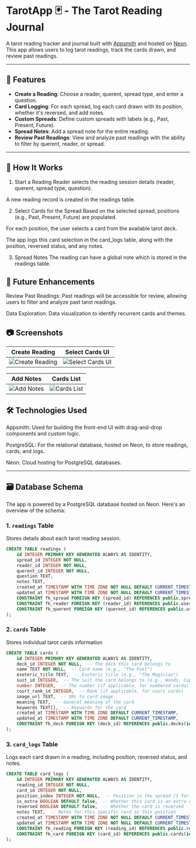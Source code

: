 # TarotApp 🃏 - The Tarot Reading Journal

A tarot reading tracker and journal built with [Appsmith](https://www.appsmith.com/) and hosted on [Neon](https://neon.tech/).  
This app allows users to log tarot readings, track the cards drawn, and review past readings.

---

## 📌 Features

- **Create a Reading**: Choose a reader, querent, spread type, and enter a question.
- **Card Logging**: For each spread, log each card drawn with its position, whether it's reversed, and add notes.
- **Custom Spreads**: Define custom spreads with labels (e.g., Past, Present, Future).
- **Spread Notes**: Add a spread note for the entire reading.
- **Review Past Readings**: View and analyze past readings with the ability to filter by querent, reader, or spread.

---

## 🔧 How It Works
1. Start a Reading
Reader selects the reading session details (reader, querent, spread type, question).

A new reading record is created in the readings table.

2. Select Cards for the Spread
Based on the selected spread, positions (e.g., Past, Present, Future) are populated.

For each position, the user selects a card from the available tarot deck.

The app logs this card selection in the card_logs table, along with the position, reversed status, and any notes.

3. Spread Notes
The reading can have a global note which is stored in the readings table.


## 🚀 Future Enhancements
Review Past Readings: Past readings will be accessible for review, allowing users to filter and analyze past tarot readings.

Data Exploration: Data visualization to identify recurrent cards and themes.

## 📷 Screenshots
| Create Reading | Select Cards UI |
|-----------|-----------|
| ![Create Reading](screenshots/create-reading.jpeg) | ![Select Cards UI](screenshots/select-cards-ui.jpg) |

| Add Notes | Cards List |
|-----------|-----------|
| ![Add Notes](screenshots/notes.jpeg) | ![Cards List](screenshots/card-selection.jpeg) |


## 🛠️ Technologies Used
Appsmith: Used for building the front-end UI with drag-and-drop components and custom logic.

PostgreSQL: For the relational database, hosted on Neon, to store readings, cards, and logs.

Neon: Cloud hosting for PostgreSQL databases.

---

## 🗃️ Database Schema

The app is powered by a PostgreSQL database hosted on Neon. Here's an overview of the schema:

### 1. `readings` Table
Stores details about each tarot reading session.

```sql
CREATE TABLE readings (
    id INTEGER PRIMARY KEY GENERATED ALWAYS AS IDENTITY,
    spread_id INTEGER NOT NULL,
    reader_id INTEGER NOT NULL,
    querent_id INTEGER NOT NULL,
    question TEXT,
    notes TEXT,
    created_at TIMESTAMP WITH TIME ZONE NOT NULL DEFAULT CURRENT_TIMESTAMP,
    updated_at TIMESTAMP WITH TIME ZONE NOT NULL DEFAULT CURRENT_TIMESTAMP,
    CONSTRAINT fk_spread FOREIGN KEY (spread_id) REFERENCES public.spreads(id) ON DELETE SET NULL,
    CONSTRAINT fk_reader FOREIGN KEY (reader_id) REFERENCES public.users(id),
    CONSTRAINT fk_querent FOREIGN KEY (querent_id) REFERENCES public.users(id)
);
```

### 2. `cards` Table
Stores individual tarot cards information
```sql
CREATE TABLE cards (
    id INTEGER PRIMARY KEY GENERATED ALWAYS AS IDENTITY,
    deck_id INTEGER NOT NULL,  -- The deck this card belongs to
    name TEXT NOT NULL,  -- Card name (e.g., "The Fool")
    esoteric_title TEXT,  -- Esoteric title (e.g., "The Magician")
    suit_id INTEGER,  -- The suit the card belongs to (e.g., Wands, Cups)
    number INTEGER,  -- The number (if applicable, for numbered cards)
    court_rank_id INTEGER,  -- Rank (if applicable, for court cards)
    image_url TEXT,  -- URL to card image
    meaning TEXT,  -- General meaning of the card
    keywords TEXT[],  -- Keywords for the card
    created_at TIMESTAMP WITH TIME ZONE DEFAULT CURRENT_TIMESTAMP,
    updated_at TIMESTAMP WITH TIME ZONE DEFAULT CURRENT_TIMESTAMP,
    CONSTRAINT fk_deck FOREIGN KEY (deck_id) REFERENCES public.decks(id) ON DELETE CASCADE
);
```

### 3. `card_logs` Table
Logs each card drawn in a reading, including position, reversed status, and notes.
```sql
CREATE TABLE card_logs (
    id INTEGER PRIMARY KEY GENERATED ALWAYS AS IDENTITY,
    reading_id INTEGER NOT NULL,
    card_id INTEGER NOT NULL,
    position_index INTEGER NOT NULL,  -- Position in the spread (1 for Past, 2 for Present, etc.)
    is_extra BOOLEAN DEFAULT false,  -- Whether this card is an extra one
    reversed BOOLEAN DEFAULT false,  -- Whether the card is reversed
    notes TEXT,  -- Notes for this specific card in this position
    created_at TIMESTAMP WITH TIME ZONE NOT NULL DEFAULT CURRENT_TIMESTAMP,
    updated_at TIMESTAMP WITH TIME ZONE NOT NULL DEFAULT CURRENT_TIMESTAMP,
    CONSTRAINT fk_reading FOREIGN KEY (reading_id) REFERENCES public.readings(id) ON DELETE CASCADE,
    CONSTRAINT fk_card FOREIGN KEY (card_id) REFERENCES public.cards(id) ON DELETE CASCADE
);
```
